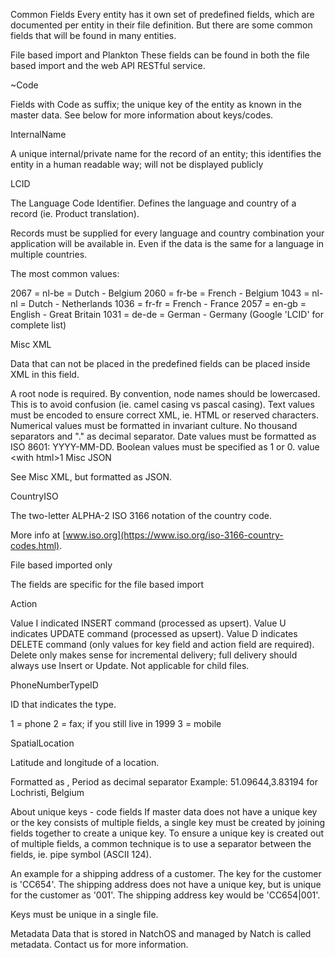 Common Fields
Every entity has it own set of predefined fields, which are documented per entity in their file definition. But there are some common fields that will be found in many entities. 



File based import and Plankton
These fields can be found in both the file based import and the web API RESTful service.



~Code 

Fields with Code as suffix;  the unique key of the entity as known in the master data. See below for more information about keys/codes.



InternalName 

A unique internal/private name for the record of an entity; this identifies the entity in a human readable way; will not be displayed publicly



LCID 

The Language Code Identifier. Defines the language and country of a record (ie. Product translation).

Records must be supplied for every language and country combination your application will be available in. Even if the data is the same for a language in multiple countries.

The most common values:

2067 = nl-be = Dutch - Belgium
2060 = fr-be = French - Belgium
1043 = nl-nl = Dutch - Netherlands
1036 = fr-fr = French - France
2057 = en-gb = English - Great Britain
1031 = de-de = German - Germany
(Google 'LCID' for complete list)



Misc XML

Data that can not be placed in the predefined fields can be placed inside XML in this field.

A root node is required.
By convention, node names should be lowercased. This is to avoid confusion (ie. camel casing vs pascal casing).
Text values must be encoded to ensure correct XML, ie. HTML or reserved characters.
Numerical values must be formatted in invariant culture. No thousand separators and "." as decimal separator.
Date values must be formatted as ISO 8601: YYYY-MM-DD.
Boolean values must be specified as 1 or 0.
<root><htmlvalue>value &lt;with html&gt;</htmlvalue><anotherfield>1</anotherfield></root>
Misc JSON

See Misc XML, but formatted as JSON.



CountryISO

The two-letter ALPHA-2 ISO 3166 notation of the country code.

More info at [www.iso.org](https://www.iso.org/iso-3166-country-codes.html).



File based imported only


The fields are specific for the file based import



Action 

Value I indicated INSERT command (processed as upsert).
Value U indicates UPDATE command (processed as upsert).
Value D indicates DELETE command (only values for key field and action field are required).
Delete only makes sense for incremental delivery; full delivery should always use Insert or Update.
Not applicable for child files.


PhoneNumberTypeID

ID that indicates the type.

1 = phone
2 = fax; if you still live in 1999
3 = mobile


SpatialLocation 

Latitude and longitude of a location. 

Formatted as <lat>,<long>
Period as decimal separator
Example: 51.09644,3.83194 for Lochristi, Belgium


About unique keys - code fields
If master data does not have a unique key or the key consists of multiple fields, a single key must be created by joining fields together to create a unique key. To ensure a unique key is created out of multiple fields, a common technique is to use a separator between the fields, ie. pipe symbol (ASCII 124).

An example for a shipping address of a customer. The key for the customer is 'CC654'. The shipping address does not have a unique key, but is unique for the customer as '001'. The shipping address key would be 'CC654|001'.



Keys must be unique in a single file.



Metadata
Data that is stored in NatchOS and managed by Natch is called metadata. Contact us for more information.

